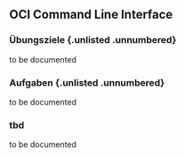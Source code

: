 <!-- markdownlint-disable MD033 -->
<!-- markdownlint-disable MD013 -->
<!-- markdownlint-disable MD041 -->
## OCI Command Line Interface

### Übungsziele {.unlisted .unnumbered}

to be documented

### Aufgaben {.unlisted .unnumbered}

to be documented

### tbd

to be documented

